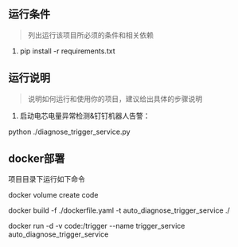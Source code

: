 ## 运行条件
> 列出运行该项目所必须的条件和相关依赖  
1. pip install -r requirements.txt



## 运行说明
> 说明如何运行和使用你的项目，建议给出具体的步骤说明
1. 启动电芯电量异常检测&钉钉机器人告警：

python ./diagnose_trigger_service.py


## docker部署

项目目录下运行如下命令

docker volume create code 

docker build -f ./dockerfile.yaml  -t auto_diagnose_trigger_service ./

docker run -d -v code:/trigger --name trigger_service auto_diagnose_trigger_service
